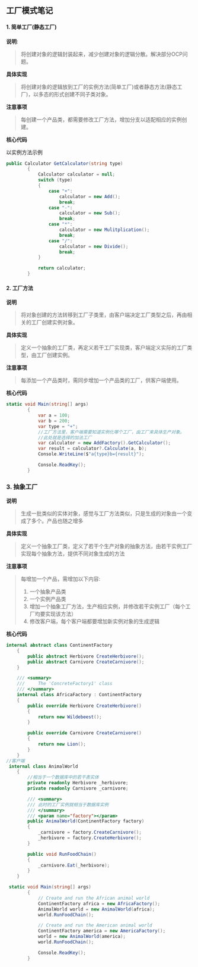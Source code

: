 ## 工厂模式笔记



#### 1. 简单工厂(静态工厂)

**说明**: 

> 将创建对象的逻辑封装起来，减少创建对象的逻辑分散。解决部分OCP问题。

**具体实现**

> 将创建对象的逻辑放到工厂的实例方法(简单工厂)或者静态方法(静态工厂)，以多态的形式创建不同子类对象。

**注意事项**

> 每创建一个产品类，都需要修改工厂方法，增加分支以适配相应的实例创建。

**核心代码**

以实例方法示例

```c#
public Calculator GetCalculator(string type)
        {
            Calculator calculator = null;
            switch (type)
            {
                case "+":
                    calculator = new Add();
                    break;
                case "-":
                    calculator = new Sub();
                    break;
                case "*":
                    calculator = new Mulitplication();
                    break;
                case "/":
                    calculator = new Divide();
                    break;
            }

            return calculator;
        }
```



#### 2. 工厂方法

**说明**

> 将对象创建的方法转移到工厂子类里，由客户端决定工厂类型之后，再由相关的工厂创建实例对象。

**具体实现**

> 定义一个抽象的工厂类，再定义若干工厂实现类，客户端定义实际的工厂类型，由工厂创建实例。

**注意事项**

> 每添加一个产品类时，需同步增加一个产品类的工厂，供客户端使用。

**核心代码**

```c#
static void Main(string[] args)
        {
            var a = 100;
            var b = 200;
            var type = "+";
            //工厂方法里，客户端需要知道实例化哪个工厂，由工厂来具体生产对象。
    		//此处就是选择的加法工厂
            var calculator = new AddFactory().GetCalculator();
            var result = calculator?.Calculate(a, b);
            Console.WriteLine($"a{type}b={result}");

            Console.ReadKey();
        }
```

### 3. 抽象工厂

**说明**

> 生成一批类似的实体对象，感觉与工厂方法类似，只是生成的对象由一个变成了多个。产品也随之增多

**具体实现**

> 定义一个抽象工厂类，定义了若干个生产对象的抽象方法，由若干实例工厂实现每个抽象方法，提供不同对象生成的方法

**注意事项**

> 每增加一个产品，需增加以下内容:
>
> 1. 一个抽象产品类
> 2. 一个实例产品类
> 3. 增加一个抽象工厂方法，生产相应实例，并修改若干实例工厂（每个工厂均要实现该方法）
> 4. 修改客户端，每个客户端都要增加新实例对象的生成逻辑

**核心代码**

```c#
internal abstract class ContinentFactory
    {
        public abstract Herbivore CreateHerbivore();
        public abstract Carnivore CreateCarnivore();
    }

    /// <summary>
    ///     The 'ConcreteFactory1' class
    /// </summary>
    internal class AfricaFactory : ContinentFactory
    {
        public override Herbivore CreateHerbivore()
        {
            return new Wildebeest();
        }

        public override Carnivore CreateCarnivore()
        {
            return new Lion();
        }
    }
//客户端
 internal class AnimalWorld
    {
        //相当于一个数据库中的若干表实体
        private readonly Herbivore _herbivore;
        private readonly Carnivore _carnivore;

        /// <summary>
        /// 此时的工厂实例就相当于数据库实例
        /// </summary>
        /// <param name="factory"></param>
        public AnimalWorld(ContinentFactory factory)
        {
            _carnivore = factory.CreateCarnivore();
            _herbivore = factory.CreateHerbivore();
        }

        public void RunFoodChain()
        {
            _carnivore.Eat(_herbivore);
        }
    }

 static void Main(string[] args)
        {
            // Create and run the African animal world
            ContinentFactory africa = new AfricaFactory();
            AnimalWorld world = new AnimalWorld(africa);
            world.RunFoodChain();

            // Create and run the American animal world
            ContinentFactory america = new AmericaFactory();
            world = new AnimalWorld(america);
            world.RunFoodChain();

            Console.ReadKey();
        }
```

